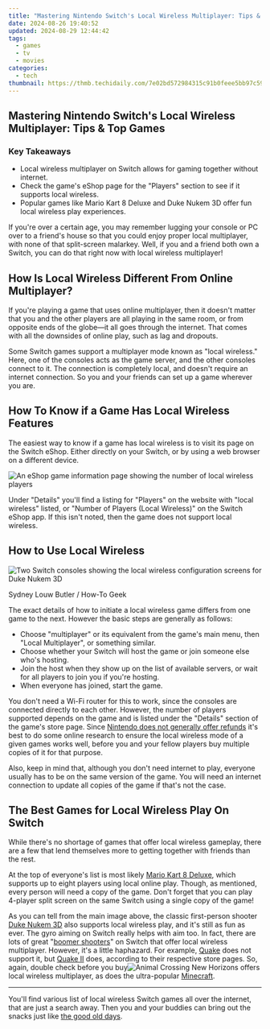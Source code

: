 ```yaml
---
title: "Mastering Nintendo Switch's Local Wireless Multiplayer: Tips & Top Games"
date: 2024-08-26 19:40:52
updated: 2024-08-29 12:44:42
tags:
  - games
  - tv
  - movies
categories:
  - tech
thumbnail: https://thmb.techidaily.com/7e02bd572984315c91b0feee5bb97c59ecfef3acd51a935224f88b492a26dbad.jpg
---
```


## Mastering Nintendo Switch's Local Wireless Multiplayer: Tips & Top Games

### Key Takeaways

* Local wireless multiplayer on Switch allows for gaming together without internet.
* Check the game's eShop page for the "Players" section to see if it supports local wireless.
* Popular games like Mario Kart 8 Deluxe and Duke Nukem 3D offer fun local wireless play experiences.

 If you're over a certain age, you may remember lugging your console or PC over to a friend's house so that you could enjoy proper local multiplayer, with none of that split-screen malarkey. Well, if you and a friend both own a Switch, you can do that right now with local wireless multiplayer!

##  How Is Local Wireless Different From Online Multiplayer?

 If you're playing a game that uses online multiplayer, then it doesn't matter that you and the other players are all playing in the same room, or from opposite ends of the globe—it all goes through the internet. That comes with all the downsides of online play, such as lag and dropouts.

 Some Switch games support a multiplayer mode known as "local wireless." Here, one of the consoles acts as the game server, and the other consoles connect to it. The connection is completely local, and doesn't require an internet connection. So you and your friends can set up a game wherever you are.

##  How To Know if a Game Has Local Wireless Features

 The easiest way to know if a game has local wireless is to visit its page on the Switch eShop. Either directly on your Switch, or by using a web browser on a different device.

![An eShop game information page showing the number of local wireless players](https://static1.howtogeekimages.com/wordpress/wp-content/uploads/2024/04/screenshot-2024-04-28-at-14-10-40.png) 

 Under "Details" you'll find a listing for "Players" on the website with "local wireless" listed, or "Number of Players (Local Wireless)" on the Switch eShop app. If this isn't noted, then the game does not support local wireless.

##  How to Use Local Wireless

![Two Switch consoles showing the local wireless configuration screens for Duke Nukem 3D](https://static1.howtogeekimages.com/wordpress/wp-content/uploads/2024/04/2-3.jpg) 

Sydney Louw Butler / How-To Geek

 The exact details of how to initiate a local wireless game differs from one game to the next. However the basic steps are generally as follows:

* Choose "multiplayer" or its equivalent from the game's main menu, then "Local Multiplayer", or something similar.
* Choose whether your Switch will host the game or join someone else who's hosting.
* Join the host when they show up on the list of available servers, or wait for all players to join you if you're hosting.
* When everyone has joined, start the game.

 You don't need a Wi-Fi router for this to work, since the consoles are connected directly to each other. However, the number of players supported depends on the game and is listed under the "Details" section of the game's store page. Since [Nintendo does not generally offer refunds](https://audio-editing.techidaily.com/updated-how-to-use-audio-ducking-in-adobe-premiere-pro-on-mac/) it's best to do some online research to ensure the local wireless mode of a given games works well, before you and your fellow players buy multiple copies of it for that purpose.

 Also, keep in mind that, although you don't need internet to play, everyone usually has to be on the same version of the game. You will need an internet connection to update all copies of the game if that's not the case.

##  The Best Games for Local Wireless Play On Switch

 While there's no shortage of games that offer local wireless gameplay, there are a few that lend themselves more to getting together with friends than the rest.

 At the top of everyone's list is most likely [Mario Kart 8 Deluxe](https://www.amazon.com/Mario-Deluxe-Nintendo-Switch-Sealed-Region/dp/B071XNBL33/?tag=hotoge-20&ascsubtag=UUhtgUeUpU2002892&asc%5Frefurl=https%3A%2F%2Fwww.howtogeek.com%2Fi-love-the-switchs-local-wireless-multiplayer-heres-how-to-use-it-and-what-to-play%2F&asc%5Fcampaign=Evergreen), which supports up to eight players using local online play. Though, as mentioned, every person will need a copy of the game. Don't forget that you can play 4-player split screen on the same Switch using a single copy of the game!

 As you can tell from the main image above, the classic first-person shooter [Duke Nukem 3D](https://www.nintendo.com/us/store/products/duke-nukem-3d-20th-anniversary-world-tour-switch/) also supports local wireless play, and it's still as fun as ever. The gyro aiming on Switch really helps with aim too. In fact, there are lots of great "[boomer shooters](https://android-frp.techidaily.com/the-complete-guide-to-huawei-nova-y71-frp-bypass-everything-you-need-to-know-by-drfone-android/)" on Switch that offer local wireless multiplayer. However, it's a little haphazard. For example, [Quake](https://www.nintendo.com/us/store/products/quake-switch/) does not support it, but [Quake II](https://www.nintendo.com/us/store/products/quake-ii-switch/) does, according to their respective store pages. So, again, double check before you buy![Animal Crossing New Horizons](https://www.nintendo.com/us/store/products/animal-crossing-new-horizons-switch/) offers local wireless multiplayer, as does the ultra-popular [Minecraft](https://www.nintendo.com/us/store/products/minecraft-switch/).

---

 You'll find various list of local wireless Switch games all over the internet, that are just a search away. Then you and your buddies can bring out the snacks just like [the good old days](https://win11-tips.techidaily.com/how-to-resolve-windows-upgrade-failures-and-errors/).

<ins class="adsbygoogle"
     style="display:block"
     data-ad-format="autorelaxed"
     data-ad-client="ca-pub-7571918770474297"
     data-ad-slot="1223367746"></ins>



<ins class="adsbygoogle"
     style="display:block"
     data-ad-client="ca-pub-7571918770474297"
     data-ad-slot="8358498916"
     data-ad-format="auto"
     data-full-width-responsive="true"></ins>
